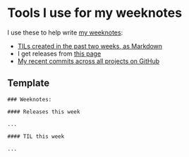 # Tools I use for my weeknotes

I use these to help write [my weeknotes](https://simonwillison.net/tags/weeknotes/):

- [TILs created in the past two weeks, as Markdown](https://til.simonwillison.net/tils?sql=select+%27*+%5B%27+%7C%7C+title+%7C%7C+%27%5D%28https%3A%2F%2Ftil.simonwillison.net%2F%27+%7C%7C+topic+%7C%7C+%27%2F%27+%7C%7C+slug+%7C%7C+%27%29%27+as+md+from+til+where+created_utc+%3E%3D+date%28%27now%27%2C+%27-14+days%27%29+order+by+created_utc+limit+101)
- I get releases from [this page](https://github.com/simonw/simonw/blob/main/releases.md)
- [My recent commits across all projects on GitHub](https://github.com/search?o=desc&q=author%3Asimonw&s=committer-date&type=Commits)

## Template

```
### Weeknotes:

#### Releases this week

...

#### TIL this week

...
```
